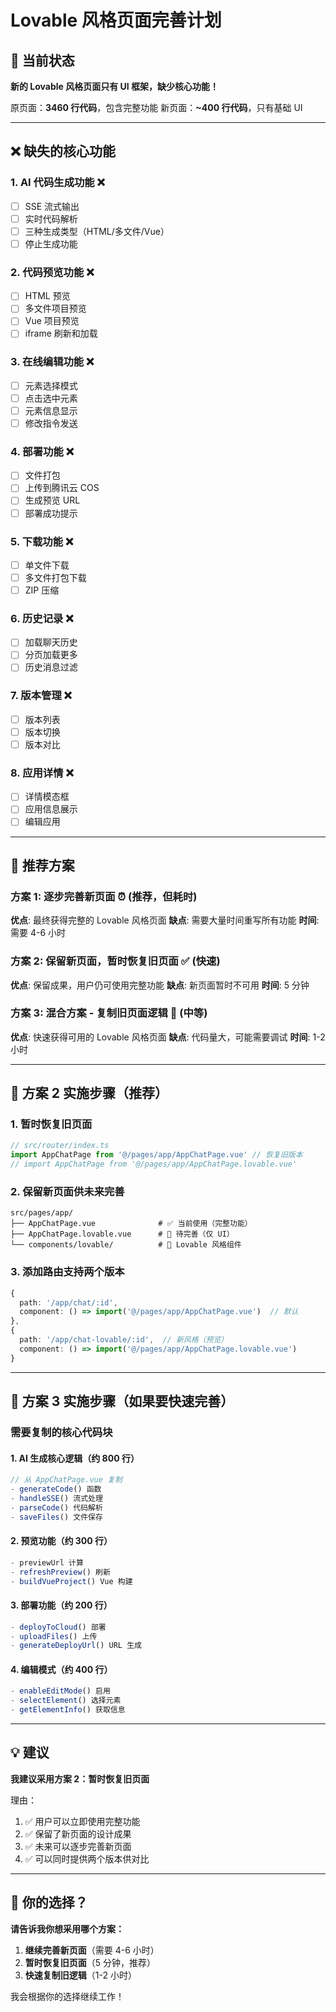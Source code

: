 # Lovable 风格页面完善计划

## 🚨 当前状态

**新的 Lovable 风格页面只有 UI 框架，缺少核心功能！**

原页面：**3460 行代码**，包含完整功能
新页面：**~400 行代码**，只有基础 UI

---

## ❌ 缺失的核心功能

### 1. **AI 代码生成功能** ❌
- [ ] SSE 流式输出
- [ ] 实时代码解析
- [ ] 三种生成类型（HTML/多文件/Vue）
- [ ] 停止生成功能

### 2. **代码预览功能** ❌
- [ ] HTML 预览
- [ ] 多文件项目预览
- [ ] Vue 项目预览
- [ ] iframe 刷新和加载

### 3. **在线编辑功能** ❌
- [ ] 元素选择模式
- [ ] 点击选中元素
- [ ] 元素信息显示
- [ ] 修改指令发送

### 4. **部署功能** ❌
- [ ] 文件打包
- [ ] 上传到腾讯云 COS
- [ ] 生成预览 URL
- [ ] 部署成功提示

### 5. **下载功能** ❌
- [ ] 单文件下载
- [ ] 多文件打包下载
- [ ] ZIP 压缩

### 6. **历史记录** ❌
- [ ] 加载聊天历史
- [ ] 分页加载更多
- [ ] 历史消息过滤

### 7. **版本管理** ❌
- [ ] 版本列表
- [ ] 版本切换
- [ ] 版本对比

### 8. **应用详情** ❌
- [ ] 详情模态框
- [ ] 应用信息展示
- [ ] 编辑应用

---

## 🎯 推荐方案

### 方案 1: **逐步完善新页面** ⏰ (推荐，但耗时)
**优点**: 最终获得完整的 Lovable 风格页面
**缺点**: 需要大量时间重写所有功能
**时间**: 需要 4-6 小时

### 方案 2: **保留新页面，暂时恢复旧页面** ✅ (快速)
**优点**: 保留成果，用户仍可使用完整功能
**缺点**: 新页面暂时不可用
**时间**: 5 分钟

### 方案 3: **混合方案 - 复制旧页面逻辑** 🔄 (中等)
**优点**: 快速获得可用的 Lovable 风格页面
**缺点**: 代码量大，可能需要调试
**时间**: 1-2 小时

---

## 🔧 方案 2 实施步骤（推荐）

### 1. 暂时恢复旧页面
```typescript
// src/router/index.ts
import AppChatPage from '@/pages/app/AppChatPage.vue' // 恢复旧版本
// import AppChatPage from '@/pages/app/AppChatPage.lovable.vue'
```

### 2. 保留新页面供未来完善
```
src/pages/app/
├── AppChatPage.vue              # ✅ 当前使用（完整功能）
├── AppChatPage.lovable.vue      # 🚧 待完善（仅 UI）
└── components/lovable/          # 🚧 Lovable 风格组件
```

### 3. 添加路由支持两个版本
```typescript
{
  path: '/app/chat/:id',
  component: () => import('@/pages/app/AppChatPage.vue')  // 默认
},
{
  path: '/app/chat-lovable/:id',  // 新风格（预览）
  component: () => import('@/pages/app/AppChatPage.lovable.vue')
}
```

---

## 🔄 方案 3 实施步骤（如果要快速完善）

### 需要复制的核心代码块

#### 1. AI 生成核心逻辑（约 800 行）
```typescript
// 从 AppChatPage.vue 复制
- generateCode() 函数
- handleSSE() 流式处理
- parseCode() 代码解析
- saveFiles() 文件保存
```

#### 2. 预览功能（约 300 行）
```typescript
- previewUrl 计算
- refreshPreview() 刷新
- buildVueProject() Vue 构建
```

#### 3. 部署功能（约 200 行）
```typescript
- deployToCloud() 部署
- uploadFiles() 上传
- generateDeployUrl() URL 生成
```

#### 4. 编辑模式（约 400 行）
```typescript
- enableEditMode() 启用
- selectElement() 选择元素
- getElementInfo() 获取信息
```

---

## 💡 建议

**我建议采用方案 2：暂时恢复旧页面**

理由：
1. ✅ 用户可以立即使用完整功能
2. ✅ 保留了新页面的设计成果
3. ✅ 未来可以逐步完善新页面
4. ✅ 可以同时提供两个版本供对比

---

## 🤔 你的选择？

**请告诉我你想采用哪个方案：**

1. **继续完善新页面**（需要 4-6 小时）
2. **暂时恢复旧页面**（5 分钟，推荐）
3. **快速复制旧逻辑**（1-2 小时）

我会根据你的选择继续工作！
